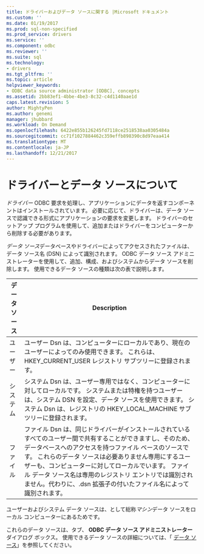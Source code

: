 ```yaml
---
title: ドライバーおよびデータ ソースに関する |Microsoft ドキュメント
ms.custom: ''
ms.date: 01/19/2017
ms.prod: sql-non-specified
ms.prod_service: drivers
ms.service: ''
ms.component: odbc
ms.reviewer: ''
ms.suite: sql
ms.technology:
- drivers
ms.tgt_pltfrm: ''
ms.topic: article
helpviewer_keywords:
- ODBC data source administrator [ODBC], concepts
ms.assetid: 2bb83ef1-4bbe-4be3-8c32-c4d1140aae1d
caps.latest.revision: 5
author: MightyPen
ms.author: genemi
manager: jhubbard
ms.workload: On Demand
ms.openlocfilehash: 6422e855b126245fd7118ce2518538aa0305484a
ms.sourcegitcommit: cc71f1027884462c359effb898390c8d97eaa414
ms.translationtype: MT
ms.contentlocale: ja-JP
ms.lasthandoff: 12/21/2017
---
```

# <a name="about-drivers-and-data-sources"></a>ドライバーとデータ ソースについて
*ドライバー* ODBC 要求を処理し、アプリケーションにデータを返すコンポーネントはインストールされています。 必要に応じて、ドライバーは、データ ソースで認識できる形式にアプリケーションの要求を変更します。 ドライバーのセットアップ プログラムを使用して、追加またはドライバーをコンピューターから削除する必要があります。  
  
 *データ ソース*データベースやドライバーによってアクセスされたファイルは、データ ソース名 (DSN) によって識別されます。 ODBC データ ソース アドミニストレーターを使用して、追加、構成、およびシステムからデータ ソースを削除します。 使用できるデータ ソースの種類は次の表で説明します。  
  
|データ ソース|Description|  
|-----------------|-----------------|  
|ユーザー|ユーザー Dsn は、コンピューターにローカルであり、現在のユーザーによってのみ使用できます。 これらは、HKEY_CURRENT_USER レジストリ サブツリーに登録されます。|  
|システム|システム Dsn は、ユーザー専用ではなく、コンピューターに対してローカルです。 システムまたは特権を持つユーザーは、システム DSN を設定、データ ソースを使用できます。 システム Dsn は、レジストリの HKEY_LOCAL_MACHINE サブツリーに登録されます。|  
|ファイル|ファイル Dsn は、同じドライバーがインストールされているすべてのユーザー間で共有することができますし、そのため、データベースへのアクセスを持つファイル ベースのソースです。 これらのデータ ソースは必要ありません専用にするユーザーも、コンピューターに対してローカルでいます。 ファイル データ ソース名は専用のレジストリ エントリでは識別されません。代わりに、.dsn 拡張子の付いたファイル名によって識別されます。|  
  
 ユーザーおよびシステム データ ソースは、として総称*マシン*データ ソースをローカル コンピューターにあるためです。  
  
 これらのデータ ソースは、タブ、 **ODBC データ ソース アドミニストレーター**  ダイアログ ボックス。 使用できるデータ ソースの詳細については、「 [データ ソース](../../odbc/reference/data-sources.md)」を参照してください。
